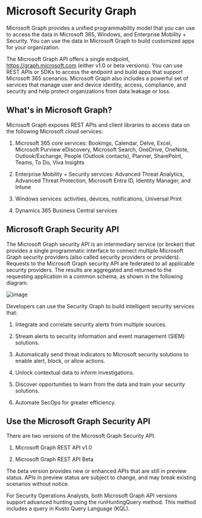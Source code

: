 # Microsoft Security Graph

Microsoft Graph provides a unified programmability model that you can use to access the data in Microsoft 365, Windows, and Enterprise Mobility + Security. You can use the data in Microsoft Graph to build customized apps for your organization.

The Microsoft Graph API offers a single endpoint, https://graph.microsoft.com (either v1.0 or beta versions). You can use REST APIs or SDKs to access the endpoint and build apps that support Microsoft 365 scenarios. Microsoft Graph also includes a powerful set of services that manage user and device identity, access, compliance, and security and help protect organizations from data leakage or loss.

## What's in Microsoft Graph?

Microsoft Graph exposes REST APIs and client libraries to access data on the following Microsoft cloud services:

1) Microsoft 365 core services: Bookings, Calendar, Delve, Excel, Microsoft Purview eDiscovery, Microsoft Search, OneDrive, OneNote, Outlook/Exchange, People (Outlook contacts), Planner, SharePoint, Teams, To Do, Viva Insights

2) Enterprise Mobility + Security services: Advanced Threat Analytics, Advanced Threat Protection, Microsoft Entra ID, Identity Manager, and Intune

3) Windows services: activities, devices, notifications, Universal Print

4) Dynamics 365 Business Central services

## Microsoft Graph Security API

The Microsoft Graph security API is an intermediary service (or broker) that provides a single programmatic interface to connect multiple Microsoft Graph security providers (also called security providers or providers). Requests to the Microsoft Graph security API are federated to all applicable security providers. The results are aggregated and returned to the requesting application in a common schema, as shown in the following diagram.

![image](https://github.com/user-attachments/assets/d8f6276a-33f7-40cf-99dc-2d2d393c5b43)

Developers can use the Security Graph to build intelligent security services that:

1) Integrate and correlate security alerts from multiple sources.

2) Stream alerts to security information and event management (SIEM) solutions.

3) Automatically send threat indicators to Microsoft security solutions to enable alert, block, or allow actions.

4) Unlock contextual data to inform investigations.

5) Discover opportunities to learn from the data and train your security solutions.

6) Automate SecOps for greater efficiency.

## Use the Microsoft Graph Security API

There are two versions of the Microsoft Graph Security API.

1) Microsoft Graph REST API v1.0

2) Microsoft Graph REST API Beta

The beta version provides new or enhanced APIs that are still in preview status. APIs in preview status are subject to change, and may break existing scenarios without notice.

For Security Operations Analysts, both Microsoft Graph API versions support advanced hunting using the runHuntingQuery method. This method includes a query in Kusto Query Language (KQL).

